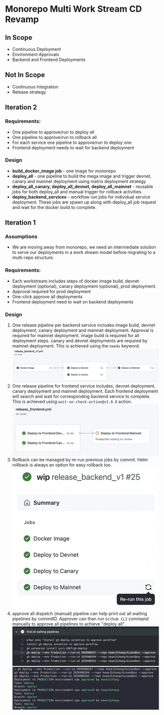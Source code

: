 # Monorepo Multi Work Stream CD Revamp 

## In Scope

- Continuous Deployment
- Environment Approvals
- Backend and Frontend Deployments

## Not In Scope

- Continuous Integration
- Release strategy
## Iteration 2
### Requirements:

- One pipeline to approve/run to deploy all 
- One pipeline to approve/run to rollback all
- For each service one pipeline to approve/run to deploy one
- Frontend deployment needs to wait for backend deployment

### Design

- **build_docker_image job** - one image for monorepo
- **deploy_all** - one pipeline to build the mega image and trigger devnet, canary and mainnet deployment using matrix deployment strategy
- **deploy_all_canary, deploy_all_devnet, deploy_all_mainnet** - reusable jobs for both deploy_all and manual trigger for rollback activities. 
- **deploy_backend_services** - workflow run jobs for individual service deployment. These jobs are spawn up along with deploy_all job request and wait for the docker build to complete.
## Iteration 1

### Assumptions

- We are moving away from monorepo, we need an intermediate solution to serve our deployments in a work stream model before migrating to a multi-repo structure.

### Requirements:

- Each workstream includes steps of docker image build, devnet deployment (optional), canary deployment (optional), prod deployment.
- Approval required for prod deployment
- One-click approve all deployments
- Frontend deployment need to wait on backend deployments

### Design

1. One release pipeline per backend service includes image build, devnet deployment, canary deployment and mainnet deployment. Approval is required for mainnet deployment. image build is required for all deployment steps. canary and devnet deployments are required by mainnet deployment. This is achieved using the `needs` keyword.
![](.github/docs/images/backend_workflow.png)
2. One release pipeline for frontend service includes, devnet deployment, canary deployment and mainnet deployment. Each frontend deployment will search and wait for corresponding backend service to complete. This is achieved using `wait-on-check-action@v1.0.0` action.
![](.github/docs/images/frontend_workflow.png)
3. Rollback can be managed by re-run previous jobs by commit. Helm rollback is always an option for easy rollback too.
![](.github/docs/images/rollback.png)  
4. approve all dispatch (manual) pipeline can help print out all waiting pipelines by commitID. Approver can than run `Github CLI` command manually to approve all pipelines to achieve "deploy all".
![](.github/docs/images/approval_commands.png)
![](.github/docs/images/approve_all.png)
